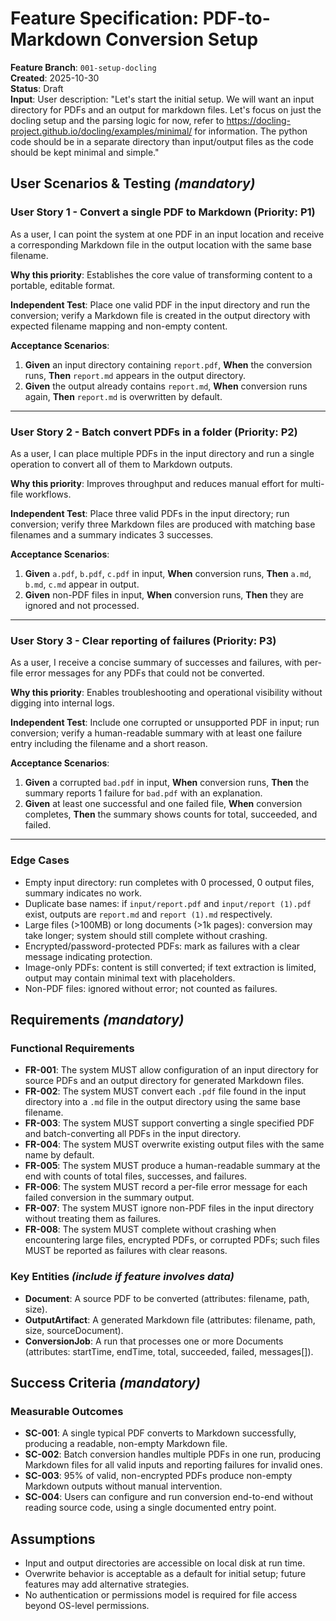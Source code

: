 # Feature Specification: PDF-to-Markdown Conversion Setup

**Feature Branch**: `001-setup-docling`  
**Created**: 2025-10-30  
**Status**: Draft  
**Input**: User description: "Let's start the initial setup. We will want an input directory for PDFs and an output for markdown files. Let's focus on just the docling setup and the parsing logic for now, refer to https://docling-project.github.io/docling/examples/minimal/  for information. The python code should be in a separate directory than input/output files as the code should be kept minimal and simple."

## User Scenarios & Testing *(mandatory)*

### User Story 1 - Convert a single PDF to Markdown (Priority: P1)

As a user, I can point the system at one PDF in an input location and receive a corresponding Markdown file in the output location with the same base filename.

**Why this priority**: Establishes the core value of transforming content to a portable, editable format.

**Independent Test**: Place one valid PDF in the input directory and run the conversion; verify a Markdown file is created in the output directory with expected filename mapping and non-empty content.

**Acceptance Scenarios**:

1. **Given** an input directory containing `report.pdf`, **When** the conversion runs, **Then** `report.md` appears in the output directory.
2. **Given** the output already contains `report.md`, **When** conversion runs again, **Then** `report.md` is overwritten by default.

---

### User Story 2 - Batch convert PDFs in a folder (Priority: P2)

As a user, I can place multiple PDFs in the input directory and run a single operation to convert all of them to Markdown outputs.

**Why this priority**: Improves throughput and reduces manual effort for multi-file workflows.

**Independent Test**: Place three valid PDFs in the input directory; run conversion; verify three Markdown files are produced with matching base filenames and a summary indicates 3 successes.

**Acceptance Scenarios**:

1. **Given** `a.pdf`, `b.pdf`, `c.pdf` in input, **When** conversion runs, **Then** `a.md`, `b.md`, `c.md` appear in output.
2. **Given** non-PDF files in input, **When** conversion runs, **Then** they are ignored and not processed.

---

### User Story 3 - Clear reporting of failures (Priority: P3)

As a user, I receive a concise summary of successes and failures, with per-file error messages for any PDFs that could not be converted.

**Why this priority**: Enables troubleshooting and operational visibility without digging into internal logs.

**Independent Test**: Include one corrupted or unsupported PDF in input; run conversion; verify a human-readable summary with at least one failure entry including the filename and a short reason.

**Acceptance Scenarios**:

1. **Given** a corrupted `bad.pdf` in input, **When** conversion runs, **Then** the summary reports 1 failure for `bad.pdf` with an explanation.
2. **Given** at least one successful and one failed file, **When** conversion completes, **Then** the summary shows counts for total, succeeded, and failed.

---

### Edge Cases

- Empty input directory: run completes with 0 processed, 0 output files, summary indicates no work.
- Duplicate base names: if `input/report.pdf` and `input/report (1).pdf` exist, outputs are `report.md` and `report (1).md` respectively.
- Large files (>100MB) or long documents (>1k pages): conversion may take longer; system should still complete without crashing.
- Encrypted/password-protected PDFs: mark as failures with a clear message indicating protection.
- Image-only PDFs: content is still converted; if text extraction is limited, output may contain minimal text with placeholders.
- Non-PDF files: ignored without error; not counted as failures.

## Requirements *(mandatory)*

### Functional Requirements

- **FR-001**: The system MUST allow configuration of an input directory for source PDFs and an output directory for generated Markdown files.
- **FR-002**: The system MUST convert each `.pdf` file found in the input directory into a `.md` file in the output directory using the same base filename.
- **FR-003**: The system MUST support converting a single specified PDF and batch-converting all PDFs in the input directory.
- **FR-004**: The system MUST overwrite existing output files with the same name by default.
- **FR-005**: The system MUST produce a human-readable summary at the end with counts of total files, successes, and failures.
- **FR-006**: The system MUST record a per-file error message for each failed conversion in the summary output.
- **FR-007**: The system MUST ignore non-PDF files in the input directory without treating them as failures.
- **FR-008**: The system MUST complete without crashing when encountering large files, encrypted PDFs, or corrupted PDFs; such files MUST be reported as failures with clear reasons.

### Key Entities *(include if feature involves data)*

- **Document**: A source PDF to be converted (attributes: filename, path, size).
- **OutputArtifact**: A generated Markdown file (attributes: filename, path, size, sourceDocument).
- **ConversionJob**: A run that processes one or more Documents (attributes: startTime, endTime, total, succeeded, failed, messages[]).

## Success Criteria *(mandatory)*

### Measurable Outcomes

- **SC-001**: A single typical PDF converts to Markdown successfully, producing a readable, non-empty Markdown file.
- **SC-002**: Batch conversion handles multiple PDFs in one run, producing Markdown files for all valid inputs and reporting failures for invalid ones.
- **SC-003**: 95% of valid, non-encrypted PDFs produce non-empty Markdown outputs without manual intervention.
- **SC-004**: Users can configure and run conversion end-to-end without reading source code, using a single documented entry point.

## Assumptions

- Input and output directories are accessible on local disk at run time.
- Overwrite behavior is acceptable as a default for initial setup; future features may add alternative strategies.
- No authentication or permissions model is required for file access beyond OS-level permissions.


